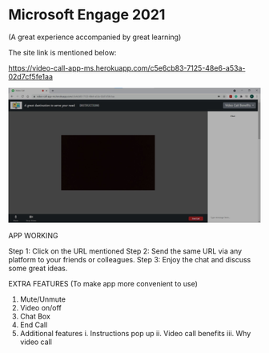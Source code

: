 # Microsoft Engage 2021  


(A great experience accompanied by great learning)

The site link is mentioned below:


https://video-call-app-ms.herokuapp.com/c5e6cb83-7125-48e6-a53a-02d7cf5fe1aa  


![](images/view_of_proj.jpg) 

APP WORKING

Step 1: Click on the URL mentioned 
Step 2: Send the same URL via any platform to your friends or colleagues.
Step 3: Enjoy the chat and discuss some great ideas.


EXTRA FEATURES (To make app more convenient to use)

1. Mute/Unmute
2. Video on/off
3. Chat Box
4. End Call
5. Additional features 
  i. Instructions pop up
  ii. Video call benefits
  iii. Why video call


